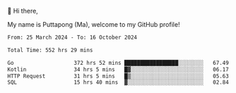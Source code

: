 👋 Hi there,

My name is Puttapong (Ma), welcome to my GitHub profile!

<!--START_SECTION:waka-->

```txt
From: 25 March 2024 - To: 16 October 2024

Total Time: 552 hrs 29 mins

Go                   372 hrs 52 mins █████████████████░░░░░░░░   67.49 %
Kotlin               34 hrs 5 mins   █▓░░░░░░░░░░░░░░░░░░░░░░░   06.17 %
HTTP Request         31 hrs 5 mins   █▒░░░░░░░░░░░░░░░░░░░░░░░   05.63 %
SQL                  15 hrs 40 mins  ▓░░░░░░░░░░░░░░░░░░░░░░░░   02.84 %
```

<!--END_SECTION:waka-->
